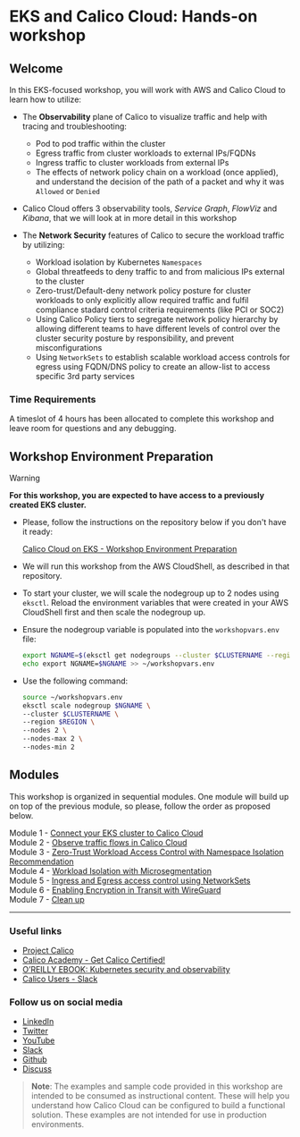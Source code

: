 # EKS and Calico Cloud: Hands-on workshop

## Welcome

In this EKS-focused workshop, you will work with AWS and Calico Cloud to learn how to utilize:

- The **Observability** plane of Calico to visualize traffic and help with tracing and troubleshooting:
  - Pod to pod traffic within the cluster
  - Egress traffic from cluster workloads to external IPs/FQDNs
  - Ingress traffic to cluster workloads from external IPs
  - The effects of network policy chain on a workload (once applied), and understand the decision of the path of a packet and why it was ```Allowed``` or ```Denied```
- Calico Cloud offers 3 observability tools, *Service Graph*, *FlowViz* and *Kibana*, that we will look at in more detail in this workshop

- The **Network Security** features of Calico to secure the workload traffic by utilizing:
  - Workload isolation by Kubernetes ```Namespaces```
  - Global threatfeeds to deny traffic to and from malicious IPs external to the cluster
  - Zero-trust/Default-deny network policy posture for cluster workloads to only explicitly allow required traffic and fulfil compliance stadard control criteria requirements (like PCI or SOC2)
  - Using Calico Policy tiers to segregate network policy hierarchy by allowing different teams to have different levels of control over the cluster security posture by responsibility, and prevent misconfigurations
  - Using ```NetworkSets``` to establish scalable workload access controls for egress using FQDN/DNS policy to create an allow-list to access specific 3rd party services

### Time Requirements

A timeslot of 4 hours has been allocated to complete this workshop and leave room for questions and any debugging.

## Workshop Environment Preparation

> [!WARNING]
> **For this workshop, you are expected to have access to a previously created EKS cluster.**

- Please, follow the instructions on the repository below if you don't have it ready:

  [Calico Cloud on EKS - Workshop Environment Preparation](https://github.com/tigera-solutions/eks-workshop-prep.git)

- We will run this workshop from the AWS CloudShell, as described in that repository.

- To start your cluster, we will scale the nodegroup up to 2 nodes using ```eksctl```. Reload the environment variables that were created in your AWS CloudShell first and then scale the nodegroup up.
  
- Ensure the nodegroup variable is populated into the ```workshopvars.env``` file:

   ```bash
   export NGNAME=$(eksctl get nodegroups --cluster $CLUSTERNAME --region $REGION | grep $CLUSTERNAME | awk -F ' ' '{print $2}') && \
   echo export NGNAME=$NGNAME >> ~/workshopvars.env
   ```

- Use the following command:

  ```bash
  source ~/workshopvars.env
  eksctl scale nodegroup $NGNAME \
  --cluster $CLUSTERNAME \
  --region $REGION \
  --nodes 2 \
  --nodes-max 2 \
  --nodes-min 2
  ```

## Modules

This workshop is organized in sequential modules. One module will build up on top of the previous module, so please, follow the order as proposed below.

Module 1 - [Connect your EKS cluster to Calico Cloud](modules/module-1-connect-calicocloud.md)  
Module 2 - [Observe traffic flows in Calico Cloud](modules/module-2-observe-traffic.md)  
Module 3 - [Zero-Trust Workload Access Control with Namespace Isolation Recommendation](modules/module-3-ztac-ns-isolation.md)  
Module 4 - [Workload Isolation with Microsegmentation](modules/module-4-multi-ns-wkld-secure.md)  
Module 5 - [Ingress and Egress access control using NetworkSets](modules/module-5-network-sets.md)  
Module 6 - [Enabling Encryption in Transit with WireGuard](modules/module-6-encryption-in-transit.md)  
Module 7 - [Clean up](modules/module-7-clean-up.md)  

---

### Useful links

- [Project Calico](https://www.tigera.io/project-calico/)
- [Calico Academy - Get Calico Certified!](https://academy.tigera.io/)
- [O’REILLY EBOOK: Kubernetes security and observability](https://www.tigera.io/lp/kubernetes-security-and-observability-ebook)
- [Calico Users - Slack](https://slack.projectcalico.org/)

### Follow us on social media

- [LinkedIn](https://www.linkedin.com/company/tigera/)
- [Twitter](https://twitter.com/tigeraio)
- [YouTube](https://www.youtube.com/channel/UC8uN3yhpeBeerGNwDiQbcgw/)
- [Slack](https://calicousers.slack.com/)
- [Github](https://github.com/tigera-solutions/)
- [Discuss](https://discuss.projectcalico.tigera.io/)

> **Note**: The examples and sample code provided in this workshop are intended to be consumed as instructional content. These will help you understand how Calico Cloud can be configured to build a functional solution. These examples are not intended for use in production environments.
